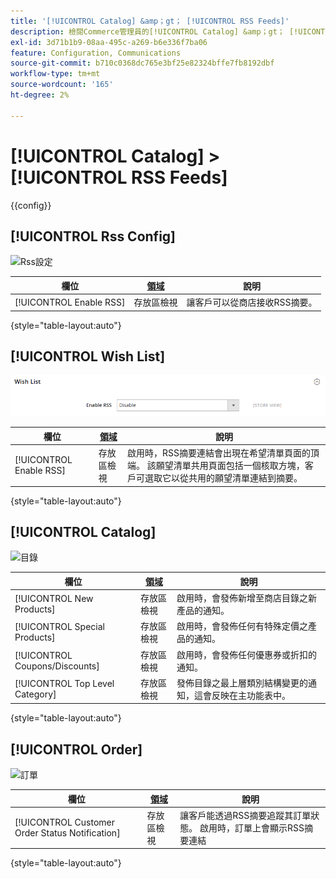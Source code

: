 ```yaml
---
title: '[!UICONTROL Catalog] &amp；gt； [!UICONTROL RSS Feeds]'
description: 檢閱Commerce管理員的[!UICONTROL Catalog] &amp；gt； [!UICONTROL RSS Feeds]頁面上的組態設定。
exl-id: 3d71b1b9-08aa-495c-a269-b6e336f7ba06
feature: Configuration, Communications
source-git-commit: b710c0368dc765e3bf25e82324bffe7fb8192dbf
workflow-type: tm+mt
source-wordcount: '165'
ht-degree: 2%

---
```


# [!UICONTROL Catalog] > [!UICONTROL RSS Feeds]

{{config}}

## [!UICONTROL Rss Config]

![Rss設定](./assets/rss-feeds-rss-config.png)<!-- zoom -->

<!-- [Rss Config](https://docs.magento.com/user-guide/marketing/rss-feed.html) -->

| 欄位 | [領域](../../getting-started/websites-stores-views.md#scope-settings) | 說明 |
|--- |--- |--- |
| [!UICONTROL Enable RSS] | 存放區檢視 | 讓客戶可以從商店接收RSS摘要。 |

{style="table-layout:auto"}

## [!UICONTROL Wish List]

![願望清單](./assets/rss-feeds-wishlist.png)<!-- zoom -->

<!-- [Wish List](https://docs.magento.com/user-guide/marketing/wishlists.html) -->

| 欄位 | [領域](../../getting-started/websites-stores-views.md#scope-settings) | 說明 |
|--- |--- |--- |
| [!UICONTROL Enable RSS] | 存放區檢視 | 啟用時，RSS摘要連結會出現在希望清單頁面的頂端。 該願望清單共用頁面包括一個核取方塊，客戶可選取它以從共用的願望清單連結到摘要。 |

{style="table-layout:auto"}

## [!UICONTROL Catalog]

![目錄](./assets/rss-feeds-catalog.png)<!-- zoom -->

<!-- [Catalog](https://docs.magento.com/user-guide/catalog/catalog-menu.html) -->

| 欄位 | [領域](../../getting-started/websites-stores-views.md#scope-settings) | 說明 |
|--- |--- |--- |
| [!UICONTROL New Products] | 存放區檢視 | 啟用時，會發佈新增至商店目錄之新產品的通知。 |
| [!UICONTROL Special Products] | 存放區檢視 | 啟用時，會發佈任何有特殊定價之產品的通知。 |
| [!UICONTROL Coupons/Discounts] | 存放區檢視 | 啟用時，會發佈任何優惠券或折扣的通知。 |
| [!UICONTROL Top Level Category] | 存放區檢視 | 發佈目錄之最上層類別結構變更的通知，這會反映在主功能表中。 |

{style="table-layout:auto"}

## [!UICONTROL Order]

![訂單](./assets/rss-feeds-order.png)<!-- zoom -->

<!-- [Order](https://docs.magento.com/user-guide/sales/order-status-notification.html) -->

| 欄位 | [領域](../../getting-started/websites-stores-views.md#scope-settings) | 說明 |
|--- |--- |--- |
| [!UICONTROL Customer Order Status Notification] | 存放區檢視 | 讓客戶能透過RSS摘要追蹤其訂單狀態。 啟用時，訂單上會顯示RSS摘要連結 |

{style="table-layout:auto"}
